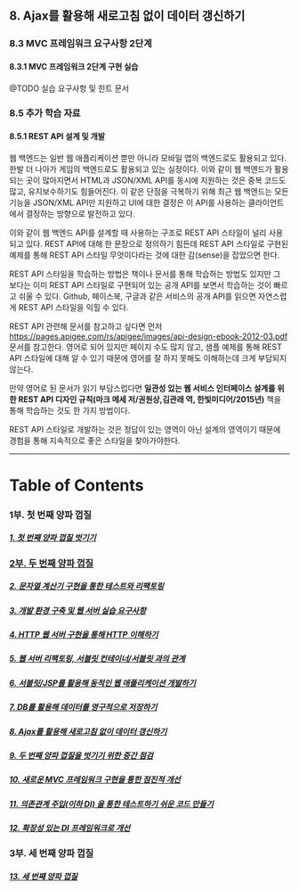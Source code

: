 ## 8. Ajax를 활용해 새로고침 없이 데이터 갱신하기

### 8.3	MVC 프레임워크 요구사항 2단계
#### 8.3.1 MVC 프레임워크 2단계 구현 실습
@TODO 실습 요구사항 및 힌트 문서

### 8.5	추가 학습 자료
#### 8.5.1	REST API 설계 및 개발
웹 백엔드는 일반 웹 애플리케이션 뿐만 아니라 모바일 앱의 백엔드로도 활용되고 있다. 한발 더 나아가 게임의 백엔드로도 활용되고 있는 실정이다. 이와 같이 웹 백엔드가 활용되는 곳이 많아지면서 HTML과 JSON/XML API를 동시에 지원하는 것은 중복 코드도 많고, 유지보수하기도 힘들어진다. 이 같은 단점을 극복하기 위해 최근 웹 백엔드는 모든 기능을 JSON/XML API만 지원하고 UI에 대한 결정은 이 API를 사용하는 클라이언트에서 결정하는 방향으로 발전하고 있다. 

이와 같이 웹 백엔드 API를 설계할 때 사용하는 구조로 REST API 스타일이 널리 사용되고 있다. REST API에 대해 한 문장으로 정의하기 힘든데 REST API 스타일로 구현된 예제를 통해 REST API 스타일 무엇이다라는 것에 대한 감(sense)을 잡았으면 한다.

REST API 스타일을 학습하는 방법은 책이나 문서를 통해 학습하는 방법도 있지만 그 보다는 이미 REST API 스타일로 구현되어 있는 공개 API를 보면서 학습하는 것이 빠르고 쉬울 수 있다. Github, 페이스북, 구글과 같은 서비스의 공개 API를 읽으면 자연스럽게 REST API 스타일을 익힐 수 있다.

REST API 관련해 문서를 참고하고 싶다면 먼저 https://pages.apigee.com/rs/apigee/images/api-design-ebook-2012-03.pdf 문서를 참고한다. 영어로 되어 있지만 페이지 수도 많지 않고, 샘플 예제를 통해 REST API 스타일에 대해 알 수 있기 때문에 영어를 잘 하지 못해도 이해하는데 크게 부담되지 않는다.

만약 영어로 된 문서가 읽기 부담스럽다면 **일관성 있는 웹 서비스 인터페이스 설계를 위한 REST API 디자인 규칙(마크 메세 저/권원상,김관래 역, 한빛미디어/2015년)** 책을 통해 학습하는 것도 한 가지 방법이다.

REST API 스타일로 개발하는 것은 정답이 있는 영역이 아닌 설계의 영역이기 때문에 경험을 통해 지속적으로 좋은 스타일을 찾아가야한다.

----
# Table of Contents
### 1부. 첫 번째 양파 껍질
##### [1. 첫 번째 양파 껍질 벗기기](../chapter1)
### [2부. 두 번째 양파 껍질](../2nd-onion.md)
##### [2. 문자열 계산기 구현을 통한 테스트와 리팩토링](../chapter2)
##### [3. 개발 환경 구축 및 웹 서버 실습 요구사항](../chapter3)
##### [4. HTTP 웹 서버 구현을 통해 HTTP 이해하기](../chapter4)
##### [5. 웹 서버 리팩토링, 서블릿 컨테이너/서블릿 과의 관계](../chapter5)
##### [6. 서블릿/JSP를 활용해 동적인 웹 애플리케이션 개발하기](../chapter6)
##### [7. DB를 활용해 데이터를 영구적으로 저장하기](../chapter7)
##### [8. Ajax를 활용해 새로고침 없이 데이터 갱신하기](../chapter8)
##### [9. 두 번째 양파 껍질을 벗기기 위한 중간 점검](../chapter9)
##### [10. 새로운 MVC 프레임워크 구현을 통한 점진적 개선](../chapter10)
##### [11. 의존관계 주입(이하 DI) 을 통한 테스트하기 쉬운 코드 만들기](../chapter11)
##### [12. 확장성 있는 DI 프레임워크로 개선](../chapter12)
### 3부. 세 번째 양파 껍질
##### [13. 세 번째 양파 껍질](../chapter13)